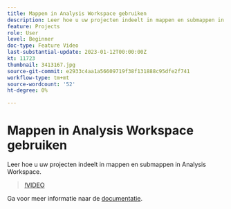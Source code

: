 ```yaml
---
title: Mappen in Analysis Workspace gebruiken
description: Leer hoe u uw projecten indeelt in mappen en submappen in Analysis Workspace.
feature: Projects
role: User
level: Beginner
doc-type: Feature Video
last-substantial-update: 2023-01-12T00:00:00Z
kt: 11723
thumbnail: 3413167.jpg
source-git-commit: e2933c4aa1a56609719f38f131888c95dfe2f741
workflow-type: tm+mt
source-wordcount: '52'
ht-degree: 0%

---
```



# Mappen in Analysis Workspace gebruiken

Leer hoe u uw projecten indeelt in mappen en submappen in Analysis Workspace.

>[!VIDEO](https://video.tv.adobe.com/v/3413167/?quality=12&learn=on)

Ga voor meer informatie naar de [documentatie](https://experienceleague.adobe.com/docs/analytics/analyze/analysis-workspace/build-workspace-project/workspace-folders/about-folders.html).
